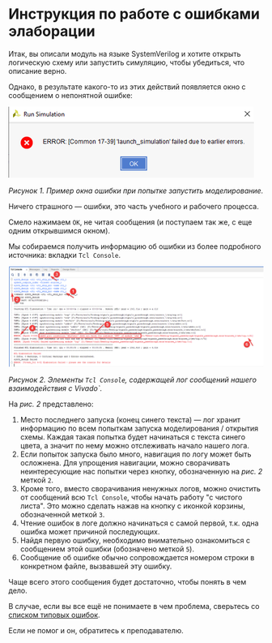# Инструкция по работе с ошибками элаборации

Итак, вы описали модуль на языке SystemVerilog и хотите открыть логическую схему или запустить симуляцию, чтобы убедиться, что описание верно.

Однако, в результате какого-то из этих действий появляется окно с сообщением о непонятной ошибке:

![../.pic/Vivado%20Basics/Elaboration%20failed/simFail.png](../.pic/Vivado%20Basics/Elaboration%20failed/simFail.png)

_Рисунок 1. Пример окна ошибки при попытке запустить моделирование._

Ничего страшного — ошибки, это часть учебного и рабочего процесса.

Смело нажимаем `OK`, не читая сообщения (и поступаем так же, с еще одним открывшимся окном).

Мы собираемся получить информацию об ошибки из более подробного источника: вкладки `Tcl Console`.

![../.pic/Vivado%20Basics/Elaboration%20failed/err_log.png](../.pic/Vivado%20Basics/Elaboration%20failed/err_log.png)

_Рисунок 2. Элементы `Tcl Console`, содержащей лог сообщений нашего взаимодействия с Vivado`._

На _рис. 2_ представлено:

1. Место последнего запуска (конец синего текста) — лог хранит информацию по всем попыткам запуска моделирования / открытия схемы. Каждая такая попытка будет начинаться с текста синего цвета, а значит по нему можно отслеживать начало нашего лога.
2. Если попыток запуска было много, навигация по логу может быть осложнена. Для упрощения навигации, можно сворачивать неинтересующие нас попытки через кнопку, обозначенную на _рис. 2_ меткой `2`.
3. Кроме того, вместо сворачивания ненужных логов, можно очистить от сообщений всю `Tcl Console`, чтобы начать работу "с чистого листа". Это можно сделать нажав на кнопку с иконкой корзины, обозначенной меткой `3`.
4. Чтение ошибок в логе должно начинаться с самой первой, т.к. одна ошибка может причиной последующих.
5. Найдя первую ошибку, необходимо внимательно ознакомиться с сообщением этой ошибки (обозначено меткой `5`).
6. Сообщение об ошибке обычно сопровождается номером строки в конкретном файле, вызвавшей эту ошибку.

Чаще всего этого сообщения будет достаточно, чтобы понять в чем дело.

В случае, если вы все ещё не понимаете в чем проблема, сверьтесь со [списком типовых ошибок](../Other/FAQ.md).

Если не помог и он, обратитесь к преподавателю.
